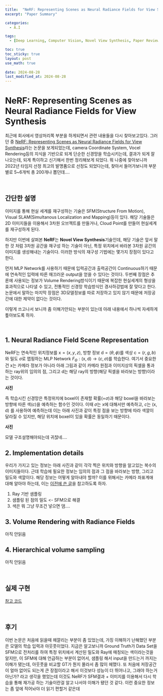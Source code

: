```yaml
---
title:  "NeRF: Representing Scenes as Neural Radiance Fields for View Synthesis 리뷰"
excerpt: "Paper Summary"

categories:
  - A.I

tags:
  - [Deep Learning, Computer Vision, Novel View Synthesis, Paper Review]

toc: true
toc_sticky: true
layout: post
use_math: true
 
date: 2024-08-28
last_modified_at: 2024-08-28
---
```


# **NeRF: Representing Scenes as Neural Radiance Fields for View Synthesis**

최근에 회사에서 영상처리쪽 부분을 하게되면서 관련 내용들을 다시 찾아보고있다. 그러던 중 [NeRF: Representing Scenes as Neural Radiance Fields for View Synthesis](https://arxiv.org/abs/2003.08934)라는 논문을 보게되었는데, camera Coordinate System, Vocel Rendering등의 지식을 기반으로 되게 단순한 신경망을 학습시키는데, 결과가 되게 잘 나오는데, 되게 특이하고 신기해서 한번 정리해보게 되었다. 뭐 나중에 찾아보니까 2022년 타임지 선정 최고의 발명품으로 선정도 되었다는데, 찾아서 들어가보니까 부문별로 5~6개씩 총 200개나 뽑던데....

<br>

## **간단한 설명**

이미지를 통해 현실 세계를 재구성하는 기술은 SFM(Structure From Motion), Visual SLAM(Simultanous Localization and Mapping)등이 있다. 해당 기술들은 2D 이미지들을 이용해서 3차원 오브젝트를 만들거나, Cloud Point를 만들어 현실세계를 재구성하게 된다.

하지만 이번에 살펴본 **NeRF**는 **Novel View Synthesis**기술인데, 해당 기술은 앞서 말한 것 처럼 3차원 공간을 재구성 하는 기술이 아닌, 특정 위치에서 바라본 3차원 공간의 이미지를 생성해내는 기술이다. 이러한 방식의 재구성 기법에는 몇가지 장점이 있다고 한다.

먼저 MLP Network를 사용하기 때문에 입력공간과 출력공간이 Continuous하기 때문에 연속적인 입력에 따른 매끄러운 output을 얻을 수 있다는 것이다. 두번째 장점은 추론에 사용되는 정보가 Volume Rendering방식이기 때문에 복잡한 현실세계의 형상을 효과적으로 나타낼 수 있고, 전통적인 신경망 학습방식인 경사하강법에 잘 맞다고 한다. 논문에서 말하는 마지막 장점은 3D모델정보를 따로 저장하고 있지 않기 때문에 저장공간에 대한 제약이 없다는 것이다.

이렇게 쓰고나서 보니까 좀 이해가안되는 부분이 있는데 아래 내용에서 하나씩 자세하게 톺아보도록 하자.

<br>

## **1. Neural Radiance Field Scene Representation**

NeRF는 연속적인 위치정보를 $\mathrm{x}=(x, y, z)$, 방향 정보 $\mathrm{d}=(\theta, \phi)$를 색상 $\mathrm{c}=(r,g,b)$와 밀도 $\sigma$로 맵핑하는 MLP Network $\mathit{F}_\Theta : (\mathrm{x}, \mathrm{d}) \rightarrow (c, \sigma)$를 학습한다. 여기서 중요한건 $\mathrm{x}$는 카메라 정보가 아니라 아래 그림과 같이 카메라 원점과 이미지상의 픽셀을 통과하는 ray위의 임의의 점, 그리고 $\mathrm{d}$는 해당 ray의 방향(해당 픽셀을 바라보는 방향)이라는 것이다.

**사진**

즉 학습시킨 신경망은 특정위치에 boxel이 존재할 확률(=$\sigma$)과 해당 boxel을 바라보는 방향에 따른 색($c$)을 예측하는 함수인 것이다. 이때 $\sigma$는 $\mathrm{x}$에 대해서만 예측하고, $c$는 $(\mathrm{x}, \mathrm{d})$ 를 사용하여 예측하는데 이는 아래 사진과 같이 특정 점을 보는 방향에 따라 색깔이 달라질 수 있지만, 해당 위치에 boxel이 있을 확률은 동일하기 때문이다.

**사진**

모델 구조설명해야되는데 귀찮네....

## **2. Implementation details**

우리가 가지고 있는 정보는 아래 사진과 같이 각각 찍은 위치와 방향을 알고있는 복수의 이미지들이다. 근데 학습에 필요한 정보는 임의의 점과 그 점을 바라보는 방향, 그리고 밀도와 색깔이다. 해당 정보는 어떻게 알아내야 할까? 이를 위해서는 카메라 좌표계애 대해 알아야 하는데, 이는 [이전에 쓴 글](www.naver.com)을 참고하도록 하자.

1. Ray 기반 샘플링
2. 샘플링 된 점의 밀도 <- SFM으로 해결
3. 색은 뭐 그냥 무조건 넣으면 댐....

## **3. Volume Rendering with Radiance Fields**

아직 안읽음

## **4. Hierarchical volume sampling**

아직 안읽음

<br>

## 실제 구현

[참고 코드](https://github.com/yenchenlin/nerf-pytorch/blob/master/run_nerf_helpers.py#L67)

<br>

## **후기**


이번 논문은 처음에 읽을때 헤깔리는 부분이 좀 있었는데, 가징 이해하기 난해했던 부분은 모델의 학습 입력과 아웃풋이었다. 지금은 알고보니까 Ground Truth가 Data Set을 SFM으로 전처리를 하여 특정 위치에서 계산된 밀도와 Ray에 매칭되는 색이라는것을 알지만, 이 SFM에 대해 언급하는 부분이 없어서, 샘플링 해서 input을 만드는거 까지는 이해가 됐는데, 아웃풋을 비교할 GT가 뭔지 몰라서 좀 많이 헤맸다. 또 처음에 저장공간이 얼마 없어도 되는게 큰 장점이라고 해서 이것보다 성능이 더 뛰어나고, 그래야 하는거 아닌가? 라고 생각을 했었는데 이것도 NeRF가 SFM결과 + 이미지를 이용해서 다시 학습을 통해 재가공 하는 기술이란걸 알고 나서야 이해가 됐던 것 같다. 이런 중요한 정보는 좀 앞에 적어놔야 더 읽기 편할거 같은데